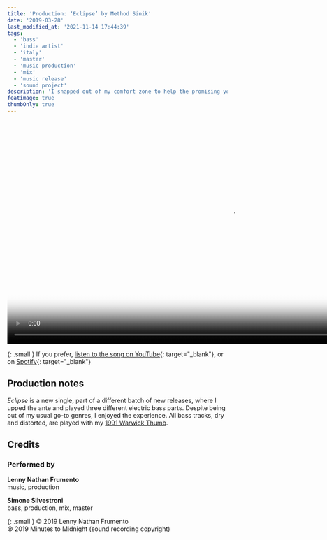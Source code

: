 ```yaml
---
title: 'Production: ‘Eclipse’ by Method Sinik'
date: '2019-03-28'
last_modified_at: '2021-11-14 17:44:39'
tags:
  - 'bass'
  - 'indie artist'
  - 'italy'
  - 'master'
  - 'music production'
  - 'mix'
  - 'music release'
  - 'sound project'
description: 'I snapped out of my comfort zone to help the promising young artist Method Sinik with the production of his recent EP.'
featimage: true
thumbOnly: true
---
```

<video controls src="{{ site.url }}/assets/videos/eclipse-method-sinik.mp4"
  poster="{{ site.url }}/assets/videos/eclipse-method-sinik.jpg"
  width="1024">
  Sorry, your browser doesn't support embedded videos, but you can <a href="{{ site.url }}/assets/videos/eclipse-method-sinik.mp4">download it</a> and watch it with your favorite video player.
</video>

{: .small }
If you prefer, [listen to the song on YouTube](https://youtu.be/D0mFNEwirGg){: target="_blank"}, or on [Spotify](https://open.spotify.com/track/3Ydz49mYSfJ122pCf9PQrd?si=772cd61e061f47cd){: target="_blank"}

## Production notes

_Eclipse_ is a new single, part of a different batch of new releases, where I upped the ante and played three different electric bass parts. Despite being out of my usual go-to genres, I enjoyed the experience. All bass tracks, dry and distorted, are played with my [1991 Warwick Thumb](/uses/).

## Credits

### Performed by

**Lenny Nathan Frumento**\
music, production

**Simone Silvestroni**\
bass, production, mix, master

{: .small }
&copy; 2019 Lenny Nathan Frumento\
℗ 2019 Minutes to Midnight (sound recording copyright)